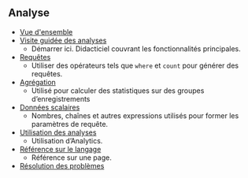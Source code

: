 
## Analyse
* [Vue d'ensemble](../articles/application-insights/app-insights-analytics.md)
* [Visite guidée des analyses](../articles/application-insights/app-insights-analytics-tour.md)
  * Démarrer ici. Didacticiel couvrant les fonctionnalités principales.
* [Requêtes](../articles/application-insights/app-insights-analytics-reference.md#queries)
  * Utiliser des opérateurs tels que `where` et `count` pour générer des requêtes.
* [Agrégation](../articles/application-insights/app-insights-analytics-reference.md#aggregations)
  * Utilisé pour calculer des statistiques sur des groupes d’enregistrements
* [Données scalaires](../articles/application-insights/app-insights-analytics-reference.md#scalars)
  * Nombres, chaînes et autres expressions utilisés pour former les paramètres de requête.
* [Utilisation des analyses](../articles/application-insights/app-insights-analytics-using.md)
  * Utilisation d’Analytics.
* [Référence sur le langage](../articles/application-insights/app-insights-analytics-reference.md)
  * Référence sur une page.
* [Résolution des problèmes](../articles/application-insights/app-insights-analytics-troubleshooting.md)

<!---HONumber=AcomDC_0615_2016-->